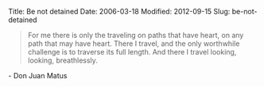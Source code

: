 Title: Be not detained
Date: 2006-03-18
Modified: 2012-09-15
Slug: be-not-detained

<blockquote>For me there is only the traveling on paths that have heart, on any path that may have heart. There I travel, and the only worthwhile challenge is to traverse its full length. And there I travel looking, looking, breathlessly.</blockquote>
- Don Juan Matus
